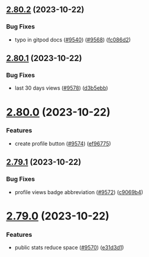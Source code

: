 ## [2.80.2](https://github.com/EddieHubCommunity/BioDrop/compare/v2.80.1...v2.80.2) (2023-10-22)


### Bug Fixes

* typo in gitpod docs ([#9540](https://github.com/EddieHubCommunity/BioDrop/issues/9540)) ([#9568](https://github.com/EddieHubCommunity/BioDrop/issues/9568)) ([fc086d2](https://github.com/EddieHubCommunity/BioDrop/commit/fc086d277e59cd63ab2b909781df3dda34a15752))



## [2.80.1](https://github.com/EddieHubCommunity/BioDrop/compare/v2.80.0...v2.80.1) (2023-10-22)


### Bug Fixes

* last 30 days views ([#9578](https://github.com/EddieHubCommunity/BioDrop/issues/9578)) ([d3b5ebb](https://github.com/EddieHubCommunity/BioDrop/commit/d3b5ebba089b348326d08c33e0055f51b7838f4e))



# [2.80.0](https://github.com/EddieHubCommunity/BioDrop/compare/v2.79.1...v2.80.0) (2023-10-22)


### Features

* create profile button ([#9574](https://github.com/EddieHubCommunity/BioDrop/issues/9574)) ([ef96775](https://github.com/EddieHubCommunity/BioDrop/commit/ef967759145341cb68eb2059ee66de19f13fbd99))



## [2.79.1](https://github.com/EddieHubCommunity/BioDrop/compare/v2.79.0...v2.79.1) (2023-10-22)


### Bug Fixes

* profile views badge abbreviation ([#9572](https://github.com/EddieHubCommunity/BioDrop/issues/9572)) ([c9069b4](https://github.com/EddieHubCommunity/BioDrop/commit/c9069b43e96112b87ad0e6e389a8dc4c4d2ad647))



# [2.79.0](https://github.com/EddieHubCommunity/BioDrop/compare/v2.78.0...v2.79.0) (2023-10-22)


### Features

* public stats reduce space ([#9570](https://github.com/EddieHubCommunity/BioDrop/issues/9570)) ([e31d3d1](https://github.com/EddieHubCommunity/BioDrop/commit/e31d3d130334cf09e1967e7b88fccf0262b039a7))



